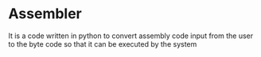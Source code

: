 # Assembler
 It is a code written in python to convert assembly code input from the user to the byte code so that it can be executed by the system

